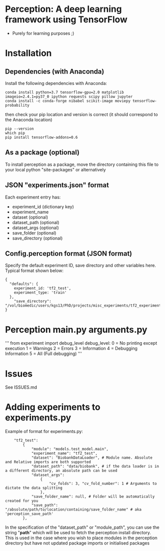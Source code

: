 # Perception: A deep learning framework using TensorFlow

* Purely for learning purposes ;)

# Installation

## Dependencies (with Anaconda)
Install the following dependencies with Anaconda:
```
conda install python=3.7 tensorflow-gpu=2.0 matplotlib imageio=2.4.1=py37_0 ipython requests scipy pillow jupyter
conda install -c conda-forge nibabel scikit-image moviepy tensorflow-probability
```

then check your pip location and version is correct (it should correspond to the Anaconda location)
```
pip --version
which pip
pip install tensorflow-addons=0.6
```

## As a package (optional)
To install perception as a package, move the directory containing this file to your local python "site-packages" or alternatively

## JSON "experiments.json" format

Each experiment entry has:
 - experiment_id (dictionary key)
 - experiment_name
 - dataset (optional)
 - dataset_path (optional)
 - dataset_args (optional)
 - save_folder (optional)
 - save_directory (optional)

## Config.perception format (JSON format)
Specify the default experiment ID, save directory and other variables here.
Typical format shown below:
```
{
  "defaults": {
    experiment_id: 'tf2_test',
    experiment_type: 'train'
  },
	"save_directory": "/vol/biomedic/users/kgs13/PhD/projects/misc_experiments/tf2_experimental_results/"
}
```
# Perception main.py arguments.py
'''
from experiment import debug_level
debug_level:
0 = No printing except execution
1 = Warnings
2 = Errors
3 = Information
4 = Debugging Information
5 = All (Full debugging)
'''


# Issues
See ISSUES.md


# Adding experiments to experiments.py

Example of format for experiments.py:

```
    "tf2_test":
        {
            "module": "models.test_model.main",
            "experiment_name": "tf2_test",
            "dataset": "BiobankDataLoader", # Module name. Absolute and Relative imports are both supported
            "dataset_path": "data/biobank", # if the data loader is in a different directory, an absolute path can be used
            "dataset_args":
                {
                    "cv_folds": 3, "cv_fold_number": 1 # Arguments to dictate the data splitting
                },
            "save_folder_name": null, # Folder will be automatically created for you
            "save_path": "/absolute/path/to/location/containing/save_folder_name" # aka 'perception_save_path'
        },
```

In the specification of the "dataset_path" or "module_path", you can use the string "**__path__**" which will be used to fetch the perception install directory. This is used in the case where you wish to place modules in the perception directory but have not updated package imports or initialised packages
